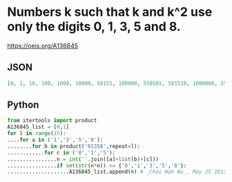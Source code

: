 # Numbers k such that k and k^2 use only the digits 0, 1, 3, 5 and 8\.
https://oeis.org/A136845
## JSON
```JSON
[0, 1, 10, 100, 1000, 10000, 58151, 100000, 550501, 581510, 1000000, 5505010, 5815100, 5818151, 10000000, 55050100, 55055001, 58151000, 58181510, 100000000, 183031501, 550501000, 550550010, 555005001, 581510000, 581815100, 1000000000, 1000550501, 1005055001, 1830315010, 3180155001, 3318358151, 5505010000, 5505500100, 5505550001]
```
## Python
```Python
from itertools import product
A136845_list = [0,1]
for l in range(15):
....for a in ('1','3','5','8'):
........for b in product('01358',repeat=l):
............for c in ('0','1','5'):
................n = int(''.join([a]+list(b)+[c]))
................if set(str(n*n)) <= {'0','1','3','5','8'}:
....................A136845_list.append(n) # _Chai Wah Wu_, May 25 2015
```
